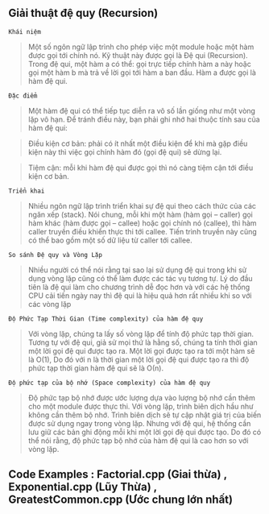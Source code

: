 ## Giải thuật đệ quy (Recursion)


` Khái niệm `

>Một số ngôn ngữ lập trình cho phép việc một module hoặc một hàm được gọi tới chính nó. Kỹ thuật này được gọi là Đệ qui (Recursion). Trong đệ qui, một hàm a có thể: gọi trực tiếp chính hàm a này hoặc gọi một hàm b mà trả về lời gọi tới hàm a ban đầu. Hàm a được gọi là hàm đệ qui.

` Đặc điểm  `

>Một hàm đệ qui có thể tiếp tục diễn ra vô số lần giống như một vòng lặp vô hạn. Để tránh điều này, bạn phải ghi nhớ hai thuộc tính sau của hàm đệ qui:

   >Điều kiện cơ bản: phải có ít nhất một điều kiện để khi mà gặp điều kiện này thì việc gọi chính hàm đó (gọi đệ qui) sẽ dừng lại.
   
   >Tiệm cận: mỗi khi hàm đệ qui được gọi thì nó càng tiệm cận tới điều kiện cơ bản.

` Triển khai  `

>Nhiều ngôn ngữ lập trình triển khai sự đệ qui theo cách thức của các ngăn xếp (stack). Nói chung, mỗi khi một hàm (hàm gọi – caller) gọi hàm khác (hàm được gọi – callee) hoặc gọi chính nó (callee), thì hàm caller truyền điều khiển thực thi tới callee. Tiến trình truyền này cũng có thể bao gồm một số dữ liệu từ caller tới callee.

` So sánh Đệ quy và Vòng Lặp `

>Nhiều người có thể nói rằng tại sao lại sử dụng đệ qui trong khi sử dụng vòng lặp cũng có thể làm được các tác vụ tương tự. Lý do đầu tiên là đệ qui làm cho chương trình dễ đọc hơn và với các hệ thống CPU cải tiến ngày nay thì đệ qui là hiệu quả hơn rất nhiều khi so với các vòng lặp

` Độ Phức Tạp Thời Gian (Time complexity) của hàm đệ quy `

>Với vòng lặp, chúng ta lấy số vòng lặp để tính độ phức tạp thời gian. Tương tự với đệ qui, giả sử mọi thứ là hằng số, chúng ta tính thời gian một lời gọi đệ qui được tạo ra. Một lời gọi được tạo ra tới một hàm sẽ là Ο(1), Do đó với n là thời gian một lời gọi đệ qui được tạo ra thì độ phức tạp thời gian hàm đệ qui sẽ là Ο(n).

` Độ phức tạp của bộ nhớ (Space complexity) của hàm đệ quy `
>Độ phức tạp bộ nhớ được ước lượng dựa vào lượng bộ nhớ cần thêm cho một module được thực thi. Với vòng lặp, trình biên dịch hầu như không cần thêm bộ nhớ. Trình biên dịch sẽ tự cập nhật giá trị của biến được sử dụng ngay trong vòng lặp. Nhưng với đệ qui, hệ thống cần lưu giữ các bản ghi động mỗi khi một lời gọi đệ qui được tạo. Do đó có thể nói rằng, độ phức tạp bộ nhớ của hàm đệ qui là cao hơn so với vòng lặp.


## Code Examples :   Factorial.cpp (Giai thừa) ,   Exponential.cpp (Lũy Thừa)    , GreatestCommon.cpp (Ước chung lớn nhất)
